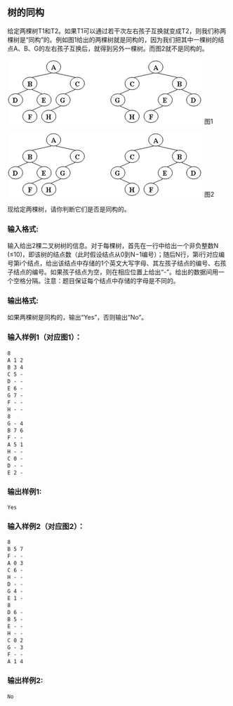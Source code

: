 ## 树的同构

给定两棵树T1和T2。如果T1可以通过若干次左右孩子互换就变成T2，则我们称两棵树是“同构”的。例如图1给出的两棵树就是同构的，因为我们把其中一棵树的结点A、B、G的左右孩子互换后，就得到另外一棵树。而图2就不是同构的。

![image][figure1]  图1

![image][figure1]  图2

现给定两棵树，请你判断它们是否是同构的。

### 输入格式:
输入给出2棵二叉树树的信息。对于每棵树，首先在一行中给出一个非负整数N (≤10)，即该树的结点数（此时假设结点从0到N−1编号）；随后N行，第i行对应编号第i个结点，给出该结点中存储的1个英文大写字母、其左孩子结点的编号、右孩子结点的编号。如果孩子结点为空，则在相应位置上给出“-”。给出的数据间用一个空格分隔。注意：题目保证每个结点中存储的字母是不同的。

### 输出格式:
如果两棵树是同构的，输出“Yes”，否则输出“No”。

### 输入样例1（对应图1）：
```
8
A 1 2
B 3 4
C 5 -
D - -
E 6 -
G 7 -
F - -
H - -
8
G - 4
B 7 6
F - -
A 5 1
H - -
C 0 -
D - -
E 2 -
```

### 输出样例1:
```
Yes
```

### 输入样例2（对应图2）：
```
8
B 5 7
F - -
A 0 3
C 6 -
H - -
D - -
G 4 -
E 1 -
8
D 6 -
B 5 -
E - -
H - -
C 0 2
G - 3
F - -
A 1 4
```

### 输出样例2:
```
No
```






[//]: # (pictures goes here)

[figure1]: https://raw.githubusercontent.com/vfwz/mooc-data-structure-2019-spring/master/img/03-1-Tree-Isomorphism_01.png
[figure2]: https://raw.githubusercontent.com/vfwz/mooc-data-structure-2019-spring/master/img/03-1-Tree-Isomorphism_01.png